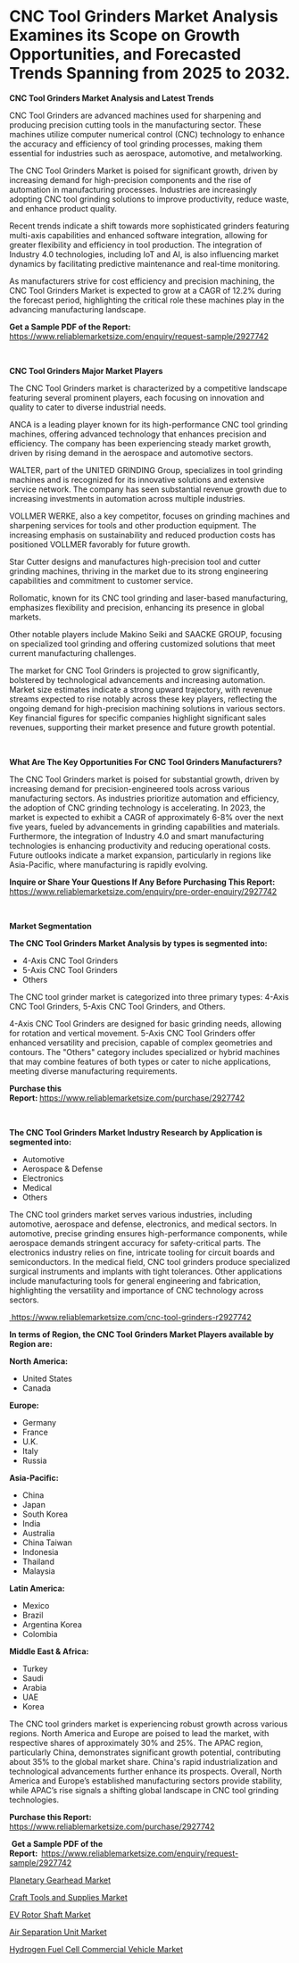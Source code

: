 <p><h1>CNC Tool Grinders Market Analysis Examines its Scope on Growth Opportunities, and Forecasted Trends Spanning from 2025 to 2032.</h1></p><p><strong>CNC Tool Grinders Market Analysis and Latest Trends</strong></p>
<p><p>CNC Tool Grinders are advanced machines used for sharpening and producing precision cutting tools in the manufacturing sector. These machines utilize computer numerical control (CNC) technology to enhance the accuracy and efficiency of tool grinding processes, making them essential for industries such as aerospace, automotive, and metalworking. </p><p>The CNC Tool Grinders Market is poised for significant growth, driven by increasing demand for high-precision components and the rise of automation in manufacturing processes. Industries are increasingly adopting CNC tool grinding solutions to improve productivity, reduce waste, and enhance product quality. </p><p>Recent trends indicate a shift towards more sophisticated grinders featuring multi-axis capabilities and enhanced software integration, allowing for greater flexibility and efficiency in tool production. The integration of Industry 4.0 technologies, including IoT and AI, is also influencing market dynamics by facilitating predictive maintenance and real-time monitoring. </p><p>As manufacturers strive for cost efficiency and precision machining, the CNC Tool Grinders Market is expected to grow at a CAGR of 12.2% during the forecast period, highlighting the critical role these machines play in the advancing manufacturing landscape.</p></p>
<p><strong>Get a Sample PDF of the Report:&nbsp;</strong> <a href="https://www.reliablemarketsize.com/enquiry/request-sample/2927742?utm_campaign=1991&utm_medium=2&utm_source=Github&utm_content=ia&utm_term=12032025&utm_id=cnc-tool-grinders">https://www.reliablemarketsize.com/enquiry/request-sample/2927742</a></p>
<p>&nbsp;</p>
<p><strong>CNC Tool Grinders Major Market Players</strong></p>
<p><p>The CNC Tool Grinders market is characterized by a competitive landscape featuring several prominent players, each focusing on innovation and quality to cater to diverse industrial needs.</p><p>ANCA is a leading player known for its high-performance CNC tool grinding machines, offering advanced technology that enhances precision and efficiency. The company has been experiencing steady market growth, driven by rising demand in the aerospace and automotive sectors. </p><p>WALTER, part of the UNITED GRINDING Group, specializes in tool grinding machines and is recognized for its innovative solutions and extensive service network. The company has seen substantial revenue growth due to increasing investments in automation across multiple industries.</p><p>VOLLMER WERKE, also a key competitor, focuses on grinding machines and sharpening services for tools and other production equipment. The increasing emphasis on sustainability and reduced production costs has positioned VOLLMER favorably for future growth.</p><p>Star Cutter designs and manufactures high-precision tool and cutter grinding machines, thriving in the market due to its strong engineering capabilities and commitment to customer service. </p><p>Rollomatic, known for its CNC tool grinding and laser-based manufacturing, emphasizes flexibility and precision, enhancing its presence in global markets. </p><p>Other notable players include Makino Seiki and SAACKE GROUP, focusing on specialized tool grinding and offering customized solutions that meet current manufacturing challenges.</p><p>The market for CNC Tool Grinders is projected to grow significantly, bolstered by technological advancements and increasing automation. Market size estimates indicate a strong upward trajectory, with revenue streams expected to rise notably across these key players, reflecting the ongoing demand for high-precision machining solutions in various sectors. Key financial figures for specific companies highlight significant sales revenues, supporting their market presence and future growth potential.</p></p>
<p>&nbsp;</p>
<p><strong>What Are The Key Opportunities For CNC Tool Grinders Manufacturers?</strong></p>
<p><p>The CNC Tool Grinders market is poised for substantial growth, driven by increasing demand for precision-engineered tools across various manufacturing sectors. As industries prioritize automation and efficiency, the adoption of CNC grinding technology is accelerating. In 2023, the market is expected to exhibit a CAGR of approximately 6-8% over the next five years, fueled by advancements in grinding capabilities and materials. Furthermore, the integration of Industry 4.0 and smart manufacturing technologies is enhancing productivity and reducing operational costs. Future outlooks indicate a market expansion, particularly in regions like Asia-Pacific, where manufacturing is rapidly evolving.</p></p>
<p><strong>Inquire or Share Your Questions If Any Before Purchasing This Report:</strong> <a href="https://www.reliablemarketsize.com/enquiry/pre-order-enquiry/2927742?utm_campaign=1991&utm_medium=2&utm_source=Github&utm_content=ia&utm_term=12032025&utm_id=cnc-tool-grinders">https://www.reliablemarketsize.com/enquiry/pre-order-enquiry/2927742</a></p>
<p>&nbsp;</p>
<p><strong>Market Segmentation</strong></p>
<p><strong>The CNC Tool Grinders Market Analysis by types is segmented into:</strong></p>
<p><ul><li>4-Axis CNC Tool Grinders</li><li>5-Axis CNC Tool Grinders</li><li>Others</li></ul></p>
<p><p>The CNC tool grinder market is categorized into three primary types: 4-Axis CNC Tool Grinders, 5-Axis CNC Tool Grinders, and Others. </p><p>4-Axis CNC Tool Grinders are designed for basic grinding needs, allowing for rotation and vertical movement. 5-Axis CNC Tool Grinders offer enhanced versatility and precision, capable of complex geometries and contours. The "Others" category includes specialized or hybrid machines that may combine features of both types or cater to niche applications, meeting diverse manufacturing requirements.</p></p>
<p><strong>Purchase this Report:&nbsp;</strong><a href="https://www.reliablemarketsize.com/purchase/2927742?utm_campaign=1991&utm_medium=2&utm_source=Github&utm_content=ia&utm_term=12032025&utm_id=cnc-tool-grinders">https://www.reliablemarketsize.com/purchase/2927742</a></p>
<p>&nbsp;</p>
<p><strong>The CNC Tool Grinders Market Industry Research by Application is segmented into:</strong></p>
<p><ul><li>Automotive</li><li>Aerospace & Defense</li><li>Electronics</li><li>Medical</li><li>Others</li></ul></p>
<p><p>The CNC tool grinders market serves various industries, including automotive, aerospace and defense, electronics, and medical sectors. In automotive, precise grinding ensures high-performance components, while aerospace demands stringent accuracy for safety-critical parts. The electronics industry relies on fine, intricate tooling for circuit boards and semiconductors. In the medical field, CNC tool grinders produce specialized surgical instruments and implants with tight tolerances. Other applications include manufacturing tools for general engineering and fabrication, highlighting the versatility and importance of CNC technology across sectors.</p></p>
<p><a href="https://www.reliablemarketsize.com/cnc-tool-grinders-r2927742?utm_campaign=1991&utm_medium=2&utm_source=Github&utm_content=ia&utm_term=12032025&utm_id=cnc-tool-grinders">&nbsp;https://www.reliablemarketsize.com/cnc-tool-grinders-r2927742</a></p>
<p><strong>In terms of Region, the CNC Tool Grinders Market Players available by Region are:</strong></p>
<p>
    <p> <strong> North America: </strong>
        <ul>
            <li>United States</li>
            <li>Canada</li>
        </ul>
        </p> 
    <p> <strong> Europe: </strong>
        <ul>
            <li>Germany</li>
            <li>France</li>
            <li>U.K.</li>
            <li>Italy</li>
            <li>Russia</li>
        </ul>
        </p> 
    <p> <strong> Asia-Pacific: </strong>
        <ul>
            <li>China</li>
            <li>Japan</li>
            <li>South Korea</li>
            <li>India</li>
            <li>Australia</li>
            <li>China Taiwan</li>
            <li>Indonesia</li>
            <li>Thailand</li>
            <li>Malaysia</li>
        </ul>
        </p> 
    <p> <strong> Latin America: </strong>
        <ul>
            <li>Mexico</li>
            <li>Brazil</li>
            <li>Argentina Korea</li>
            <li>Colombia</li>
        </ul>
        </p> 
    <p> <strong> Middle East & Africa: </strong>
        <ul>
            <li>Turkey</li>
            <li>Saudi</li>
            <li>Arabia</li>
            <li>UAE</li>
            <li>Korea</li>
        </ul>
    </p>
    </p>
<p><p>The CNC tool grinders market is experiencing robust growth across various regions. North America and Europe are poised to lead the market, with respective shares of approximately 30% and 25%. The APAC region, particularly China, demonstrates significant growth potential, contributing about 35% to the global market share. China's rapid industrialization and technological advancements further enhance its prospects. Overall, North America and Europe’s established manufacturing sectors provide stability, while APAC’s rise signals a shifting global landscape in CNC tool grinding technologies.</p></p>
<p><strong>Purchase this Report: </strong><a href="https://www.reliablemarketsize.com/purchase/2927742?utm_campaign=1991&utm_medium=2&utm_source=Github&utm_content=ia&utm_term=12032025&utm_id=cnc-tool-grinders">https://www.reliablemarketsize.com/purchase/2927742</a></p>
<p>&nbsp;<strong>Get a Sample PDF of the Report:&nbsp;&nbsp;</strong><a href="https://www.reliablemarketsize.com/enquiry/request-sample/2927742?utm_campaign=1991&utm_medium=2&utm_source=Github&utm_content=ia&utm_term=12032025&utm_id=cnc-tool-grinders">https://www.reliablemarketsize.com/enquiry/request-sample/2927742</a></p>
<p><strong></strong></p>
<p><p><a href="https://github.com/alawnhvicay/Market-Research-Report-List-1/blob/main/planetary-gearhead-market.md?utm_campaign=1991&utm_medium=2&utm_source=Github&utm_content=ia&utm_term=12032025&utm_id=cnc-tool-grinders">Planetary Gearhead Market</a></p><p><a href="https://github.com/YashRP12/Market-Research-Report-List-7/blob/main/craft-tools-and-supplies-market.md?utm_campaign=1991&utm_medium=2&utm_source=Github&utm_content=ia&utm_term=12032025&utm_id=cnc-tool-grinders">Craft Tools and Supplies Market</a></p><p><a href="https://github.com/ranewknaller/Market-Research-Report-List-1/blob/main/ev-rotor-shaft-market.md?utm_campaign=1991&utm_medium=2&utm_source=Github&utm_content=ia&utm_term=12032025&utm_id=cnc-tool-grinders">EV Rotor Shaft Market</a></p><p><a href="https://github.com/rogetspate12/Market-Research-Report-List-1/blob/main/air-separation-unit-market.md?utm_campaign=1991&utm_medium=2&utm_source=Github&utm_content=ia&utm_term=12032025&utm_id=cnc-tool-grinders">Air Separation Unit Market</a></p><p><a href="https://github.com/wraggfomath/Market-Research-Report-List-1/blob/main/hydrogen-fuel-cell-commercial-vehicle-market.md?utm_campaign=1991&utm_medium=2&utm_source=Github&utm_content=ia&utm_term=12032025&utm_id=cnc-tool-grinders">Hydrogen Fuel Cell Commercial Vehicle Market</a></p></p>